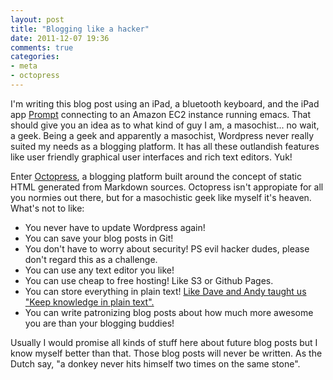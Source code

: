 ```yaml
---
layout: post
title: "Blogging like a hacker"
date: 2011-12-07 19:36
comments: true
categories: 
- meta
- octopress
---
```


I'm writing this blog post using an iPad, a bluetooth keyboard, and the iPad app [Prompt][1] connecting to an Amazon EC2 instance running emacs. That should give you an idea as to what kind of guy I am, a masochist... no wait, a geek. Being a geek and apparently a masochist, Wordpress never really suited my needs as a blogging platform. It has all these outlandish features like user friendly graphical user interfaces and rich text editors. Yuk! 

Enter [Octopress][2], a blogging platform built around the concept of static HTML generated from Markdown sources. Octopress isn't appropiate for all you normies out there, but for a masochistic geek like myself it's heaven. What's not to like:

* You never have to update Wordpress again!
* You can save your blog posts in Git!
* You don't have to worry about security! PS evil hacker dudes, please don't regard this as a challenge. 
* You can use any text editor you like!
* You can use cheap to free hosting! Like S3 or Github Pages.
* You can store everything in plain text! [Like Dave and Andy taught us "Keep knowledge in plain text".][3]  
* You can write patronizing blog posts about how much more awesome you are than your blogging buddies!

Usually I would promise all kinds of stuff here about future blog posts but I know myself better than that. Those blog posts will never be written. As the Dutch say, "a donkey never hits himself two times on the same stone".

[1]:http://www.panic.com/blog/2011/04/introducing-prompt-ssh-for-ios/
[2]:http://www.octopress.org/
[3]:http://pragprog.com/the-pragmatic-programmer


